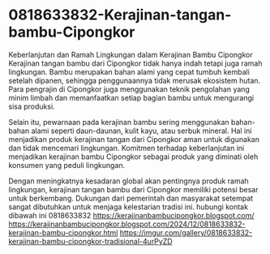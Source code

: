 # 0818633832-Kerajinan-tangan-bambu-Cipongkor
Keberlanjutan dan Ramah Lingkungan dalam Kerajinan Bambu Cipongkor
Kerajinan tangan bambu dari Cipongkor tidak hanya indah tetapi juga ramah lingkungan. Bambu merupakan bahan alami yang cepat tumbuh kembali setelah dipanen, sehingga penggunaannya tidak merusak ekosistem hutan. Para pengrajin di Cipongkor juga menggunakan teknik pengolahan yang minim limbah dan memanfaatkan setiap bagian bambu untuk mengurangi sisa produksi.

Selain itu, pewarnaan pada kerajinan bambu sering menggunakan bahan-bahan alami seperti daun-daunan, kulit kayu, atau serbuk mineral. Hal ini menjadikan produk kerajinan tangan dari Cipongkor aman untuk digunakan dan tidak mencemari lingkungan. Komitmen terhadap keberlanjutan ini menjadikan kerajinan bambu Cipongkor sebagai produk yang diminati oleh konsumen yang peduli lingkungan.

Dengan meningkatnya kesadaran global akan pentingnya produk ramah lingkungan, kerajinan tangan bambu dari Cipongkor memiliki potensi besar untuk berkembang. Dukungan dari pemerintah dan masyarakat setempat sangat dibutuhkan untuk menjaga kelestarian tradisi ini.
hubungi kontak dibawah ini
0818633832
https://kerajinanbambucipongkor.blogspot.com/
https://kerajinanbambucipongkor.blogspot.com/2024/12/0818633832-kerajinan-bambu-cipongkor.html
https://imgur.com/gallery/0818633832-kerajinan-bambu-cipongkor-tradisional-4urPyZD
